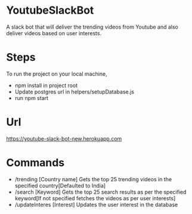 # YoutubeSlackBot
A slack bot that will deliver the trending videos from Youtube and also deliver videos based on user interests.
# Steps
To run the project on your local machine,
* npm install in project root
* Update postgres url in helpers/setupDatabase.js
* run npm start

# Url
https://youtube-slack-bot-new.herokuapp.com

# Commands
* /trending [Country name] Gets the top 25 trending videos in the specified country[Defaulted to India]
* /search [Keyword] Gets the top 25 search results as per the specified keyword[If not specified fetches the videos as per user interests]
* /updateInteres [Interest] Updates the user interest in the database
